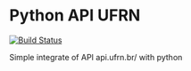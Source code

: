 # Python API UFRN

[![Build Status](https://travis-ci.org/hudsonbrendon/python-api-ufrn.svg?branch=master)](https://travis-ci.org/hudsonbrendon/python-api-ufrn)

Simple integrate of API api.ufrn.br/ with python

